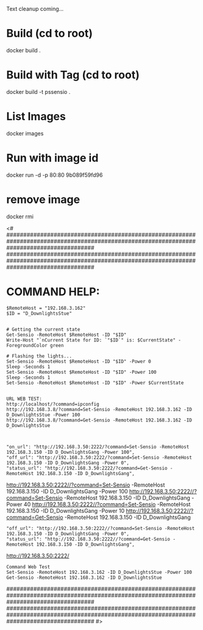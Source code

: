 Text cleanup coming...

# Build (cd to root)
docker build .

# Build with Tag (cd to root)
docker build -t pssensio .

# List Images
docker images

# Run with image id
docker run -d -p 80:80 9b089f59fd96

# remove image
docker rmi


<#
##########################################################################################################################################
##########################################################################################################################################
# COMMAND HELP:

    $RemoteHost = "192.168.3.162"
    $ID = "D_DownlightsStue"


    # Getting the current state
    Get-Sensio -RemoteHost $RemoteHost -ID "$ID"
    Write-Host "`nCurrent State for ID: `"$ID`" is: $CurrentState" -ForegroundColor green
    
    # Flashing the lights...
    Set-Sensio -RemoteHost $RemoteHost -ID "$ID" -Power 0
    Sleep -Seconds 1
    Set-Sensio -RemoteHost $RemoteHost -ID "$ID" -Power 100
    Sleep -Seconds 1
    Set-Sensio -RemoteHost $RemoteHost -ID "$ID" -Power $CurrentState


    URL WEB TEST:
    http://localhost/?command=ipconfig
    http://192.168.3.8/?command=Set-Sensio -RemoteHost 192.168.3.162 -ID D_DownlightsStue -Power 100
    http://192.168.3.8/?command=Get-Sensio -RemoteHost 192.168.3.162 -ID D_DownlightsStue



	"on_url": "http://192.168.3.50:2222/?command=Set-Sensio -RemoteHost 192.168.3.150 -ID D_DownlightsGang -Power 100",
	"off_url": "http://192.168.3.50:2222/?command=Set-Sensio -RemoteHost 192.168.3.150 -ID D_DownlightsGang -Power 0",
	"status_url": "http://192.168.3.50:2222/?command=Get-Sensio -RemoteHost 192.168.3.150 -ID D_DownlightsGang",
	
http://192.168.3.50:2222//?command=Set-Sensio -RemoteHost 192.168.3.150 -ID D_DownlightsGang -Power 100
http://192.168.3.50:2222//?command=Set-Sensio -RemoteHost 192.168.3.150 -ID D_DownlightsGang -Power 40
http://192.168.3.50:2222//?command=Set-Sensio -RemoteHost 192.168.3.150 -ID D_DownlightsGang -Power 10
http://192.168.3.50:2222//?command=Get-Sensio -RemoteHost 192.168.3.150 -ID D_DownlightsGang


	"off_url": "http://192.168.3.50:2222//?command=Set-Sensio -RemoteHost 192.168.3.150 -ID D_DownlightsGang -Power 0",
	"status_url": "http://192.168.3.50:2222//?command=Get-Sensio -RemoteHost 192.168.3.150 -ID D_DownlightsGang",

	
	
http://192.168.3.50:2222/

    Command Web Test
    Set-Sensio -RemoteHost 192.168.3.162 -ID D_DownlightsStue -Power 100
    Get-Sensio -RemoteHost 192.168.3.162 -ID D_DownlightsStue

##########################################################################################################################################
##########################################################################################################################################
#>

